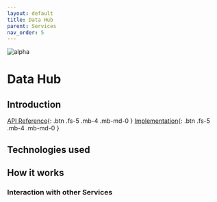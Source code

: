 ```yaml
---
layout: default
title: Data Hub
parent: Services
nav_order: 5
---
```


<!-- Description Guidelines

Please note:
Use the full links to reference other files or images! Relative links will not work under our theme settings settings.
-->

<!-- please choose the appropriate batch and delete/comment the others  -->
![alpha](https://img.shields.io/badge/Alpha-yellowgreen.svg)

# **Data Hub** <!-- make sure spelling is consistent with other sources and within this document -->

## Introduction
<!-- 2 sentences: what does it do and how -->
[API Reference](http://data-hub.openintegrationhub.com/api-docs){: .btn .fs-5 .mb-4 .mb-md-0 }
[Implementation](https://github.com/openintegrationhub/openintegrationhub/tree/master/services/data-hub){: .btn .fs-5 .mb-4 .mb-md-0 }
<!--[Service File](){: .btn .fs-5 .mb-4 .mb-md-0 }-->

## Technologies used
<!-- please name and elaborate on other technologies or standards the service uses -->

## How it works
<!-- describe core functionalities and underlying concepts in more detail -->

### Interaction with other Services
<!-- list and link the services this one interacts with and describe each interaction briefly (1-2 sentences) -->
